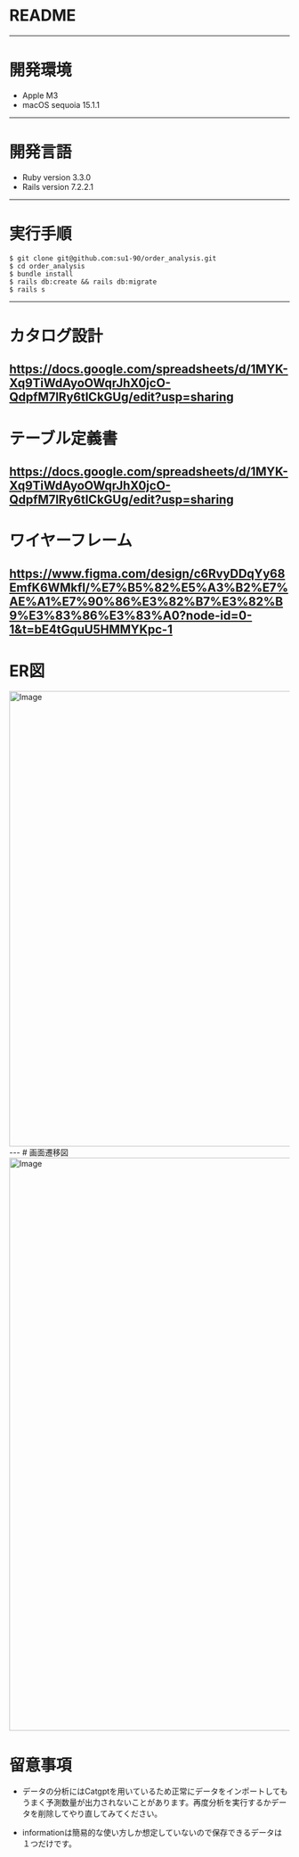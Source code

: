 # README
---
# 開発環境　
* Apple M3
* macOS sequoia 15.1.1
---
# 開発言語
* Ruby version 3.3.0 
* Rails version 7.2.2.1
---
# 実行手順
```
$ git clone git@github.com:su1-90/order_analysis.git
$ cd order_analysis
$ bundle install
$ rails db:create && rails db:migrate
$ rails s
```
---
# カタログ設計
https://docs.google.com/spreadsheets/d/1MYK-Xq9TiWdAyoOWqrJhX0jcO-QdpfM7lRy6tlCkGUg/edit?usp=sharing
---
# テーブル定義書
https://docs.google.com/spreadsheets/d/1MYK-Xq9TiWdAyoOWqrJhX0jcO-QdpfM7lRy6tlCkGUg/edit?usp=sharing
---
# ワイヤーフレーム
https://www.figma.com/design/c6RvyDDqYy68EmfK6WMkfl/%E7%B5%82%E5%A3%B2%E7%AE%A1%E7%90%86%E3%82%B7%E3%82%B9%E3%83%86%E3%83%A0?node-id=0-1&t=bE4tGquU5HMMYKpc-1
---
# ER図
<img width="817" alt="Image" src="https://github.com/user-attachments/assets/b2c513d5-a781-45f9-b683-a7ff70ab8de9" />
---
# 画面遷移図
<img width="1028" alt="Image" src="https://github.com/user-attachments/assets/782a4406-adfc-496c-8d52-26794318140b" />

# 留意事項
+ データの分析にはCatgptを用いているため正常にデータをインポートしてもうまく予測数量が出力されないことがあります。再度分析を実行するかデータを削除してやり直してみてください。

+ informationは簡易的な使い方しか想定していないので保存できるデータは１つだけです。